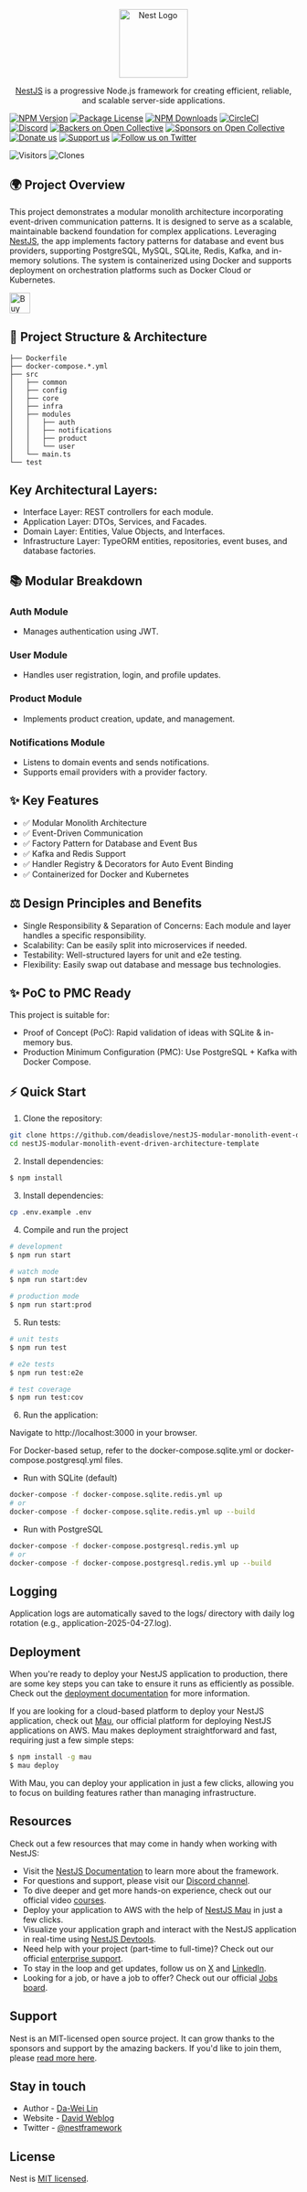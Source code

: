 <p align="center">
  <a href="http://nestjs.com/" target="blank"><img src="https://nestjs.com/img/logo-small.svg" width="120" alt="Nest Logo" /></a>
</p>

[circleci-image]: https://img.shields.io/circleci/build/github/nestjs/nest/master?token=abc123def456
[circleci-url]: https://circleci.com/gh/nestjs/nest

  <p align="center"><a href="https://github.com/nestjs/nest" target="_blank">NestJS</a> is a progressive Node.js framework for creating efficient, reliable, and scalable server-side applications.</p>

<a href="https://www.npmjs.com/~nestjscore" target="_blank"><img src="https://img.shields.io/npm/v/@nestjs/core.svg" alt="NPM Version" /></a>
<a href="https://www.npmjs.com/~nestjscore" target="_blank"><img src="https://img.shields.io/npm/l/@nestjs/core.svg" alt="Package License" /></a>
<a href="https://www.npmjs.com/~nestjscore" target="_blank"><img src="https://img.shields.io/npm/dm/@nestjs/common.svg" alt="NPM Downloads" /></a>
<a href="https://circleci.com/gh/nestjs/nest" target="_blank"><img src="https://img.shields.io/circleci/build/github/nestjs/nest/master" alt="CircleCI" /></a>
<a href="https://discord.gg/G7Qnnhy" target="_blank"><img src="https://img.shields.io/badge/discord-online-brightgreen.svg" alt="Discord"/></a>
<a href="https://opencollective.com/nest#backer" target="_blank"><img src="https://opencollective.com/nest/backers/badge.svg" alt="Backers on Open Collective" /></a>
<a href="https://opencollective.com/nest#sponsor" target="_blank"><img src="https://opencollective.com/nest/sponsors/badge.svg" alt="Sponsors on Open Collective" /></a>
  <a href="https://paypal.me/kamilmysliwiec" target="_blank"><img src="https://img.shields.io/badge/Donate-PayPal-ff3f59.svg" alt="Donate us"/></a>
    <a href="https://opencollective.com/nest#sponsor"  target="_blank"><img src="https://img.shields.io/badge/Support%20us-Open%20Collective-41B883.svg" alt="Support us"></a>
  <a href="https://twitter.com/nestframework" target="_blank"><img src="https://img.shields.io/twitter/follow/nestframework.svg?style=social&label=Follow" alt="Follow us on Twitter"></a>
</p>
  <!--[![Backers on Open Collective](https://opencollective.com/nest/backers/badge.svg)](https://opencollective.com/nest#backer)
  [![Sponsors on Open Collective](https://opencollective.com/nest/sponsors/badge.svg)](https://opencollective.com/nest#sponsor)-->

![Visitors](https://img.shields.io/badge/visitors-1_total-brightgreen)
![Clones](https://img.shields.io/badge/clones-12_total_10_unique-blue) <!--CLONE-BADGE-->

## 🌍 Project Overview

This project demonstrates a modular monolith architecture incorporating event-driven communication patterns. It is designed to serve as a scalable, maintainable backend foundation for complex applications. Leveraging [NestJS](https://github.com/nestjs/nest), the app implements factory patterns for database and event bus providers, supporting PostgreSQL, MySQL, SQLite, Redis, Kafka, and in-memory solutions. The system is containerized using Docker and supports deployment on orchestration platforms such as Docker Cloud or Kubernetes.

<a href='https://ko-fi.com/F1F82YR41' target='_blank'><img height='36' style='border:0px;height:36px;' src='https://storage.ko-fi.com/cdn/kofi6.png?v=6' border='0' alt='Buy Me a Coffee at ko-fi.com' /></a>

## 🔹 Project Structure & Architecture

```
├── Dockerfile
├── docker-compose.*.yml
├── src
│   ├── common
│   ├── config
│   ├── core
│   ├── infra
│   ├── modules
│   │   ├── auth
│   │   ├── notifications
│   │   ├── product
│   │   └── user
│   └── main.ts
└── test
```

## Key Architectural Layers:

- Interface Layer: REST controllers for each module.
- Application Layer: DTOs, Services, and Facades.
- Domain Layer: Entities, Value Objects, and Interfaces.
- Infrastructure Layer: TypeORM entities, repositories, event buses, and database factories.

## 📚 Modular Breakdown

### Auth Module

  - Manages authentication using JWT.

### User Module

  - Handles user registration, login, and profile updates.

### Product Module

  - Implements product creation, update, and management.

### Notifications Module

  - Listens to domain events and sends notifications.
  - Supports email providers with a provider factory.

## ✨ Key Features

- ✅ Modular Monolith Architecture
- ✅ Event-Driven Communication
- ✅ Factory Pattern for Database and Event Bus
- ✅ Kafka and Redis Support
- ✅ Handler Registry & Decorators for Auto Event Binding
- ✅ Containerized for Docker and Kubernetes

## ⚖️ Design Principles and Benefits

- Single Responsibility & Separation of Concerns: Each module and layer handles a specific responsibility.
- Scalability: Can be easily split into microservices if needed.
- Testability: Well-structured layers for unit and e2e testing.
- Flexibility: Easily swap out database and message bus technologies.

## ✨ PoC to PMC Ready

This project is suitable for:

  - Proof of Concept (PoC): Rapid validation of ideas with SQLite & in-memory bus.
  - Production Minimum Configuration (PMC): Use PostgreSQL + Kafka with Docker Compose.

## ⚡ Quick Start

1. Clone the repository:

```bash
git clone https://github.com/deadislove/nestJS-modular-monolith-event-driven-architecture-template.git
cd nestJS-modular-monolith-event-driven-architecture-template
```

2. Install dependencies:

```bash
$ npm install
```

3. Install dependencies:

```bash
cp .env.example .env
```

4. Compile and run the project

```bash
# development
$ npm run start

# watch mode
$ npm run start:dev

# production mode
$ npm run start:prod
```

5. Run tests:

```bash
# unit tests
$ npm run test

# e2e tests
$ npm run test:e2e

# test coverage
$ npm run test:cov
```

6. Run the application:

Navigate to http://localhost:3000 in your browser.

For Docker-based setup, refer to the docker-compose.sqlite.yml or docker-compose.postgresql.yml files.

- Run with SQLite (default)

```bash
docker-compose -f docker-compose.sqlite.redis.yml up
# or 
docker-compose -f docker-compose.sqlite.redis.yml up --build
```

- Run with PostgreSQL

```bash
docker-compose -f docker-compose.postgresql.redis.yml up
# or 
docker-compose -f docker-compose.postgresql.redis.yml up --build
```

## Logging

Application logs are automatically saved to the logs/ directory with daily log rotation (e.g., application-2025-04-27.log).

## Deployment

When you're ready to deploy your NestJS application to production, there are some key steps you can take to ensure it runs as efficiently as possible. Check out the [deployment documentation](https://docs.nestjs.com/deployment) for more information.

If you are looking for a cloud-based platform to deploy your NestJS application, check out [Mau](https://mau.nestjs.com), our official platform for deploying NestJS applications on AWS. Mau makes deployment straightforward and fast, requiring just a few simple steps:

```bash
$ npm install -g mau
$ mau deploy
```

With Mau, you can deploy your application in just a few clicks, allowing you to focus on building features rather than managing infrastructure.

## Resources

Check out a few resources that may come in handy when working with NestJS:

- Visit the [NestJS Documentation](https://docs.nestjs.com) to learn more about the framework.
- For questions and support, please visit our [Discord channel](https://discord.gg/G7Qnnhy).
- To dive deeper and get more hands-on experience, check out our official video [courses](https://courses.nestjs.com/).
- Deploy your application to AWS with the help of [NestJS Mau](https://mau.nestjs.com) in just a few clicks.
- Visualize your application graph and interact with the NestJS application in real-time using [NestJS Devtools](https://devtools.nestjs.com).
- Need help with your project (part-time to full-time)? Check out our official [enterprise support](https://enterprise.nestjs.com).
- To stay in the loop and get updates, follow us on [X](https://x.com/nestframework) and [LinkedIn](https://linkedin.com/company/nestjs).
- Looking for a job, or have a job to offer? Check out our official [Jobs board](https://jobs.nestjs.com).

## Support

Nest is an MIT-licensed open source project. It can grow thanks to the sponsors and support by the amazing backers. If you'd like to join them, please [read more here](https://docs.nestjs.com/support).

## Stay in touch

- Author - [Da-Wei Lin](https://www.linkedin.com/in/da-wei-lin-689a35107/)
- Website - [David Weblog](https://davidskyspace.com/)
- Twitter - [@nestframework](https://twitter.com/nestframework)

## License

Nest is [MIT licensed](https://github.com/nestjs/nest/blob/master/LICENSE).

